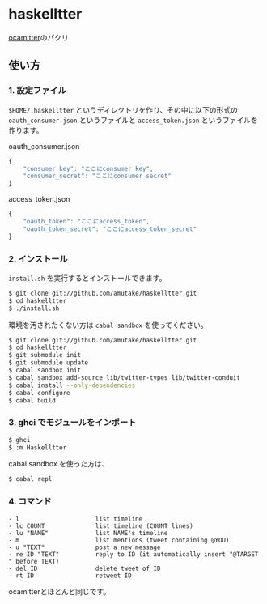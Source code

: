 haskelltter
===========

[ocamltter](https://github.com/yoshihiro503/ocamltter)のパクリ

使い方
------

### 1. 設定ファイル

`$HOME/.haskelltter` というディレクトリを作り、その中に以下の形式の `oauth_consumer.json` というファイルと `access_token.json` というファイルを作ります。

oauth_consumer.json

```js
{
    "consumer_key": "ここにconsumer key",
    "consumer_secret": "ここにconsumer secret"
}
```

access_token.json

```js
{
    "oauth_token": "ここにaccess_token",
    "oauth_token_secret": "ここにaccess_token_secret"
}
```

### 2. インストール

`install.sh` を実行するとインストールできます。

```sh
$ git clone git://github.com/amutake/haskelltter.git
$ cd haskelltter
$ ./install.sh
```

環境を汚されたくない方は `cabal sandbox` を使ってください。

```sh
$ git clone git://github.com/amutake/haskelltter.git
$ cd haskelltter
$ git submodule init
$ git submodule update
$ cabal sandbox init
$ cabal sandbox add-source lib/twitter-types lib/twitter-conduit
$ cabal install --only-dependencies
$ cabal configure
$ cabal build
```

### 3. ghci でモジュールをインポート

```sh
$ ghci
$ :m Haskelltter
```

cabal sandbox を使った方は、

```sh
$ cabal repl
```

### 4. コマンド

```
- l                     list timeline
- lc COUNT              list timeline (COUNT lines)
- lu "NAME"             list NAME's timeline
- m                     list mentions (tweet containing @YOU)
- u "TEXT"              post a new message
- re ID "TEXT"          reply to ID (it automatically insert "@TARGET " before TEXT)
- del ID                delete tweet of ID
- rt ID                 retweet ID
```

ocamltterとほとんど同じです。
